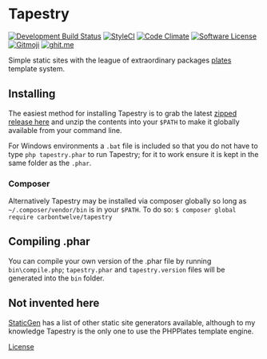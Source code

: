 # Tapestry
[![Development Build Status](https://travis-ci.org/carbontwelve/tapestry.svg?branch=development)](https://travis-ci.org/carbontwelve/tapestry)
[![StyleCI](https://styleci.io/repos/73839963/shield?branch=master)](https://styleci.io/repos/73839963)
[![Code Climate](https://codeclimate.com/github/carbontwelve/tapestry/badges/gpa.svg)](https://codeclimate.com/github/carbontwelve/tapestry)
[![Software License](https://img.shields.io/badge/license-MIT-brightgreen.svg?style=flat-square)](LICENSE)
[![Gitmoji](https://img.shields.io/badge/gitmoji-%20😜%20😍-FFDD67.svg?style=flat-square)](https://gitmoji.carloscuesta.me)
[![ghit.me](https://ghit.me/badge.svg?repo=carbontwelve/tapestry)](https://ghit.me/repo/carbontwelve/tapestry)

Simple static sites with the league of extraordinary packages [plates](http://platesphp.com/) template system.

## Installing
The easiest method for installing Tapestry is to grab the latest [zipped release here](https://github.com/carbontwelve/tapestry/releases) and unzip the contents into your `$PATH` to make it globally available from your command line.

For Windows environments a `.bat` file is included so that you do not have to type `php tapestry.phar` to run Tapestry; for it to work ensure it is kept in the same folder as the `.phar`.

### Composer
Alternatively Tapestry may be installed via composer globally so long as `~/.composer/vendor/bin` is in your `$PATH`. To do so: `$ composer global require carbontwelve/tapestry`

## Compiling .phar
You can compile your own version of the .phar file by running `bin\compile.php`; `tapestry.phar` and `tapestry.version` files will be generated into the `bin` folder.

## Not invented here
[StaticGen](https://www.staticgen.com/) has a list of other static site generators available, although to my knowledge Tapestry is the only one to use the PHPPlates template engine.

[License](LICENSE)
